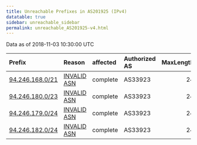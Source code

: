 ```yaml
---
title: Unreachable Prefixes in AS201925 (IPv4)
datatable: true
sidebar: unreachable_sidebar
permalink: unreachable_AS201925-v4.html
---
```


Data as of 2018-11-03 10:30:00 UTC


<div class="datatable-begin"></div>

| Prefix                                                   | Reason                                                                                                  | affected   | Authorized AS   |   MaxLength | Anchor                                         |   unreachable /24s |
|:---------------------------------------------------------|:--------------------------------------------------------------------------------------------------------|:-----------|:----------------|------------:|:-----------------------------------------------|-------------------:|
| [94.246.168.0/21](https://stat.ripe.net/94.246.168.0/21) | [INVALID ASN](https://rpki-validator.ripe.net/announcement-preview?asn=AS201925&prefix=94.246.168.0/21) | complete   | AS33923         |          24 | [RIPE](unreachable_RIPE_NCC_RPKI_Root-v4.html) |                  8 |
| [94.246.180.0/23](https://stat.ripe.net/94.246.180.0/23) | [INVALID ASN](https://rpki-validator.ripe.net/announcement-preview?asn=AS201925&prefix=94.246.180.0/23) | complete   | AS33923         |          24 | [RIPE](unreachable_RIPE_NCC_RPKI_Root-v4.html) |                  2 |
| [94.246.179.0/24](https://stat.ripe.net/94.246.179.0/24) | [INVALID ASN](https://rpki-validator.ripe.net/announcement-preview?asn=AS201925&prefix=94.246.179.0/24) | complete   | AS33923         |          24 | [RIPE](unreachable_RIPE_NCC_RPKI_Root-v4.html) |                  1 |
| [94.246.182.0/24](https://stat.ripe.net/94.246.182.0/24) | [INVALID ASN](https://rpki-validator.ripe.net/announcement-preview?asn=AS201925&prefix=94.246.182.0/24) | complete   | AS33923         |          24 | [RIPE](unreachable_RIPE_NCC_RPKI_Root-v4.html) |                  1 |

<div class="datatable-end"></div>